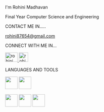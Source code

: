 I'm Rohini Madhavan

Final Year Computer Science and Engineering

CONTACT ME IN.....

rohini87654@gmail.com

CONNECT WITH ME IN...

<a href="https://www.linkedin.com/in/rohini-madhavan" target="blank"> <img align="centre" src="https://github.com/user-attachments/assets/31ea1689-36df-4d8d-8f5e-f4fca11d1cf4" alt="rohini_m" height="30" width="40"/> </a> <a href="https://www.hackerrank.com/profile/rohini87654" target="blank"> <img align="centre" src="https://github.com/user-attachments/assets/412e788a-b76c-4cb7-a12c-7cbcae21d547" alt="rohini_m" height="30" weight="40"/> </a>


LANGUAGES AND TOOLS 

<img src="https://github.com/user-attachments/assets/8be83beb-48a0-4afd-81f9-2a713d1ef345" height="40" width="40">    <img src="https://github.com/user-attachments/assets/d57d0f30-1b67-48de-b600-349ef73adbcf" height="40" width="40">            

<img src="https://github.com/user-attachments/assets/18cd4d37-7789-4444-bc7f-c13af34f9ee4" height="40" width="40">               <img src="https://github.com/user-attachments/assets/c9fd5453-092c-4a82-969e-8a3f0531f455" height="40" width="40">
<img src="https://github.com/user-attachments/assets/6a513e0a-a2b3-4ca8-b499-eda337586006" height="40" width="40">




